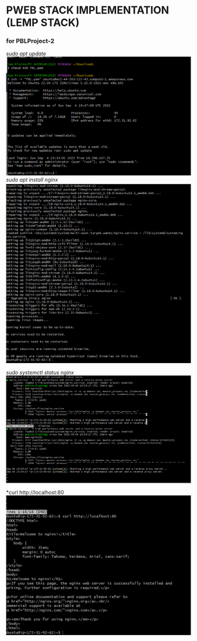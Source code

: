 # PWEB STACK IMPLEMENTATION (LEMP STACK)
### for PBLProject-2

*sudo apt update*
![sudo apt update](./images/Launched%20an%20instance.png)
*sudo apt install nginx*
![sudo apt install nginx](./images/sudo%20apt%20install%20nginx.png)

*sudo systemctl status nginx*
![sudo systemctl status nginx](./images/sudo%20systemctl%20status%20nginx.png)

*curl http://localhost:80
![curl http://localhost:80](./images/curl%20httplocalhost80.png)